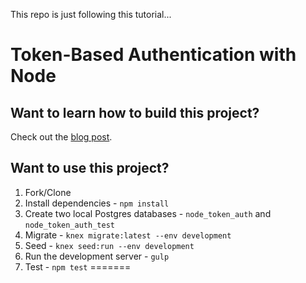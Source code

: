 This repo is just following this tutorial...

# Token-Based Authentication with Node

## Want to learn how to build this project?

Check out the [blog post](http://mherman.org/blog/2016/10/28/token-based-authentication-with-node/#.WBNVr5MrJE4).

## Want to use this project?

1. Fork/Clone
1. Install dependencies - `npm install`
1. Create two local Postgres databases - `node_token_auth` and `node_token_auth_test`
1. Migrate - `knex migrate:latest --env development`
1. Seed - `knex seed:run --env development`
1. Run the development server - `gulp`
1. Test - `npm test`
=======
